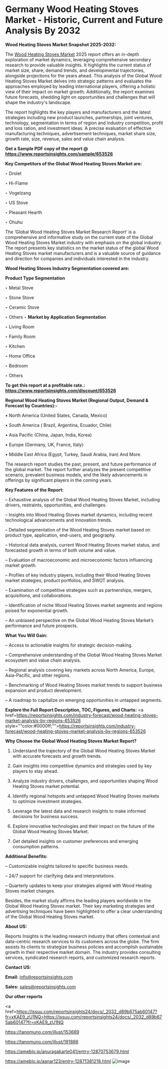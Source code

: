 # Germany Wood Heating Stoves Market - Historic, Current and Future Analysis By 2032

<strong>Wood Heating Stoves Market Snapshot 2025-2032:</strong>

The <a href=https://www.reportsinsights.com/sample/653526>Wood Heating Stoves Market</a> 2025 report offers an in-depth exploration of market dynamics, leveraging comprehensive secondary research to provide valuable insights. It highlights the current status of market size, share, demand trends, and developmental trajectories, alongside projections for the years ahead. This analysis of the Global Wood Heating Stoves Market delves into strategic patterns and evaluates the approaches employed by leading international players, offering a holistic view of their impact on market growth. Additionally, the report examines future forecasts, shedding light on opportunities and challenges that will shape the industry's landscape.

The report highlights the key players and manufacturers and the latest strategies including new product launches, partnerships, joint ventures, technology, segmentation in terms of region and industry competition, profit and loss ration, and investment ideas. A precise evaluation of effective manufacturing techniques, advertisement techniques, market share size, growth rate, size, revenue, sales and value chain analysis.

<strong>Get a Sample PDF copy of the report @ <a href=https://www.reportsinsights.com/sample/653526 style=color:#0000ff;>https://www.reportsinsights.com/sample/653526</a></strong>

<strong>Key Competitors of the Global Wood Heating Stoves Market are:</strong>

‣ Drolet

‣ Hi-Flame

‣ Vogelzang

‣ US Stove

‣ Pleasant Hearth

‣ Ohuhu

The ‘Global Wood Heating Stoves Market Research Report’ is a comprehensive and informative study on the current state of the Global Wood Heating Stoves Market industry with emphasis on the global industry. The report presents key statistics on the market status of the global Wood Heating Stoves market manufacturers and is a valuable source of guidance and direction for companies and individuals interested in the industry.

<strong>Wood Heating Stoves Industry Segmentation covered are:</strong>

<strong>Product Type Segmentation</strong>

‣ Metal Stove

‣ Stone Stove

‣ Ceramic Stove

‣ Others
‣ 
<strong>Market by Application Segmentation</strong>

‣ Living Room

‣ Family Room

‣ Kitchen

‣ Home Office

‣ Bedroom

‣ Others

<strong>To get this report at a profitable rate.: <a href=https://www.reportsinsights.com/discount/653526 style=color:#0000ff;>https://www.reportsinsights.com/discount/653526</a></strong>

<strong>Regional Wood Heating Stoves Market (Regional Output, Demand &amp; Forecast by Countries):-</strong>

• North America (United States, Canada, Mexico)

• South America ( Brazil, Argentina, Ecuador, Chile)

• Asia Pacific (China, Japan, India, Korea)

• Europe (Germany, UK, France, Italy)

• Middle East Africa (Egypt, Turkey, Saudi Arabia, Iran) And More.

The research report studies the past, present, and future performance of the global market. The report further analyzes the present competitive scenario, prevalent business models, and the likely advancements in offerings by significant players in the coming years.

<strong>Key Features of the Report:</strong>

– Exhaustive analysis of the Global Wood Heating Stoves Market, including drivers, restraints, opportunities, and challenges.

– Insights into Wood Heating Stoves market dynamics, including recent technological advancements and innovation trends.

– Detailed segmentation of the Wood Heating Stoves market based on product type, application, end-users, and geography.

– Historical data analysis, current Wood Heating Stoves market status, and forecasted growth in terms of both volume and value.

– Evaluation of macroeconomic and microeconomic factors influencing market growth.

– Profiles of key industry players, including their Wood Heating Stoves market strategies, product portfolios, and SWOT analysis.

– Examination of competitive strategies such as partnerships, mergers, acquisitions, and collaborations.

– Identification of niche Wood Heating Stoves market segments and regions poised for exponential growth.

– An unbiased perspective on the Global Wood Heating Stoves Market’s performance and future prospects.

<strong>What You Will Gain:</strong>

– Access to actionable insights for strategic decision-making.

– Comprehensive understanding of the Global Wood Heating Stoves Market ecosystem and value chain analysis.

– Regional analysis covering key markets across North America, Europe, Asia-Pacific, and other regions.

– Benchmarking of Wood Heating Stoves market trends to support business expansion and product development.

– A roadmap to capitalize on emerging opportunities in untapped segments.

<strong>Explore the Full Report Description, TOC, Figures, and Charts:</strong>
<a href=https://reportsinsights.com/industry-forecast/wood-heating-stoves-market-analysis-by-regions-653526 style=""color:#0000ff;"">https://reportsinsights.com/industry-forecast/wood-heating-stoves-market-analysis-by-regions-653526</a>

<strong>Why Choose the Global Wood Heating Stoves Market Report?</strong>

1. Understand the trajectory of the Global Wood Heating Stoves Market with accurate forecasts and growth trends.

2. Gain insights into competitive dynamics and strategies used by key players to stay ahead.

3. Analyze industry drivers, challenges, and opportunities shaping Wood Heating Stoves market potential.

4. Identify regional hotspots and untapped Wood Heating Stoves markets to optimize investment strategies.

5. Leverage the latest data and research insights to make informed decisions for business success.

6. Explore innovative technologies and their impact on the future of the Global Wood Heating Stoves Market.

7. Get detailed insights on customer preferences and emerging consumption patterns.

<strong>Additional Benefits:</strong>

– Customizable insights tailored to specific business needs.

– 24/7 support for clarifying data and interpretations.

– Quarterly updates to keep your strategies aligned with Wood Heating Stoves market changes.

Besides, the market study affirms the leading players worldwide in the Global Wood Heating Stoves market. Their key marketing strategies and advertising techniques have been highlighted to offer a clear understanding of the Global Wood Heating Stoves market.

<strong><strong>About US</strong>:</strong>

Reports Insights is the leading research industry that offers contextual and data-centric research services to its customers across the globe. The firm assists its clients to strategize business policies and accomplish sustainable growth in their respective market domain. The industry provides consulting services, syndicated research reports, and customized research reports.

<strong>Contact US:</strong>

<p class=><b>Email:</b> <a href=mailto:info@reportsinsights.com>info@reportsinsights.com</a></p>
<p class=><b>Sales:</b> <a href=mailto:sales@reportsinsights.com>sales@reportsinsights.com</a></p>

<strong>Our other reports</strong>

<a href=https://issuu.com/reportsinsights24/docs/_2032_d89b675ab60147?fr=xKAE9_zU1NQ>https://issuu.com/reportsinsights24/docs/_2032_d89b675ab60147?fr=xKAE9_zU1NQ</a>

<a href=https://tanomuno.com/illust/153669>https://tanomuno.com/illust/153669</a>

<a href=https://tanomuno.com/illust/191886>https://tanomuno.com/illust/191886</a>

<a href=https://ameblo.jp/anuragakarte041/entry-12870753679.html>https://ameblo.jp/anuragakarte041/entry-12870753679.html</a>

<a href=https://ameblo.jp/aanar123/entry-12871381218.html>https://ameblo.jp/aanar123/entry-12871381218.html</a>
![image](https://github.com/user-attachments/assets/8d54ffc4-a4ff-48d9-aafc-64b1f560a867)
